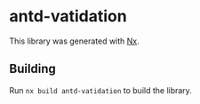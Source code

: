 # antd-vatidation

This library was generated with [Nx](https://nx.dev).

## Building

Run `nx build antd-vatidation` to build the library.
